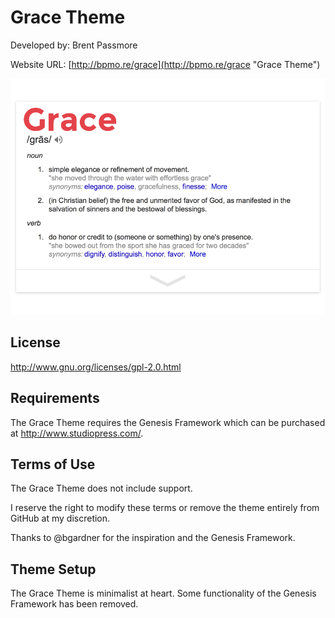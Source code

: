 # Grace Theme

Developed by: Brent Passmore

Website URL: [http://bpmo.re/grace](http://bpmo.re/grace "Grace Theme")

![Grace Screenshot](https://raw.githubusercontent.com/bpmore/Grace/master/screenshot.png)

## License

http://www.gnu.org/licenses/gpl-2.0.html

## Requirements

The Grace Theme requires the Genesis Framework which can be purchased at http://www.studiopress.com/.

## Terms of Use

The Grace Theme does not include support.

I reserve the right to modify these terms or remove the theme entirely from GitHub at my discretion.

Thanks to @bgardner for the inspiration and the Genesis Framework.

## Theme Setup

The Grace Theme is minimalist at heart. Some functionality of the Genesis Framework has been removed.
